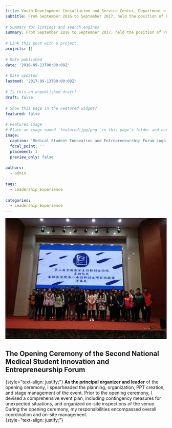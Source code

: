 ```yaml
---
title: Youth Development Consultation and Service Center, Department of Organization Affairs, President
subtitle: From September 2016 to September 2017, held the position of President in the Organization Department at the Youth Development Consultation and Service Center, Wuhan University School of Basic Medical Sciences, for one year.

# Summary for listings and search engines
summary: From September 2016 to September 2017, held the position of President in the Organization Department at the Youth Development Consultation and Service Center, Wuhan University School of Basic Medical Sciences, for one year.

# Link this post with a project
projects: []

# Date published
date: '2016-09-13T00:00:00Z'

# Date updated
lastmod: '2017-09-13T00:00:00Z'

# Is this an unpublished draft?
draft: false

# Show this page in the Featured widget?
featured: false

# Featured image
# Place an image named `featured.jpg/png` in this page's folder and customize its options here.
image:
  caption: 'Medical Student Innovation and Entrepreneurship Forum Logo'
  focal_point: ''
  placement: 1
  preview_only: false

authors:
  - admin

tags:
  - Leadership Experience

categories:
  - Leadership Experience
---
```



![jpg](./camp.jpg)
## The Opening Ceremony of the Second National Medical Student Innovation and Entrepreneurship Forum
{style="text-align: justify;"}
**As the principal organizer and leader** of the opening ceremony, I spearheaded the planning, organization, PPT creation, and stage management of the event. Prior to the opening ceremony, I devised a comprehensive event plan, including contingency measures for unexpected situations, and organized on-site inspections of the venue. During the opening ceremony, my responsibilities encompassed overall coordination and on-site management.  
{style="text-align: justify;"}
